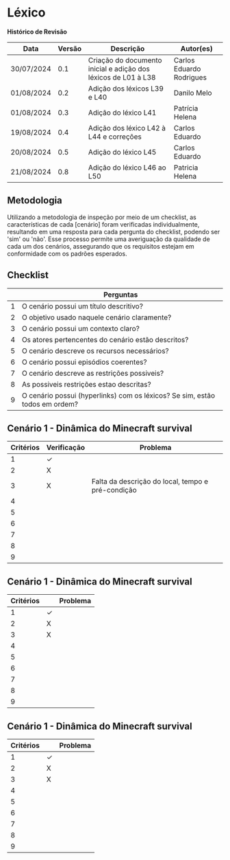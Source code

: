 # Léxico

**Histórico de Revisão**

| Data   | Versão  | Descrição | Autor(es)|
| --- | --- | --- | --- |
| 30/07/2024 | 0.1 | Criação do documento inicial e adição dos léxicos de L01 à L38 | Carlos Eduardo Rodrigues |
| 01/08/2024 | 0.2 | Adição dos léxicos L39 e L40 | Danilo Melo|
| 01/08/2024 | 0.3 | Adição do léxico L41 | Patrícia Helena|
| 19/08/2024 | 0.4 | Adição dos léxico L42 à L44 e correções | Carlos Eduardo |
| 20/08/2024 | 0.5 | Adição do léxico L45 | Carlos Eduardo |
| 21/08/2024 | 0.8 | Adição do léxico L46 ao L50 | Patricia Helena|


## Metodologia
Utilizando a metodologia de inspeção por meio de um checklist, as características de cada [cenário] foram verificadas individualmente, resultando em uma resposta para cada pergunta do checklist, podendo ser 'sim' ou 'não'. Esse processo permite uma averiguação da qualidade de cada um dos cenários, assegurando que os requisitos estejam em conformidade com os padrões esperados.



## Checklist
|| Perguntas                                                                       |
|----|-----------------------------------------------------------------------------|
| 1  | O cenário possui um título descritivo?                                      |
| 2  | O objetivo usado naquele cenário claramente?                                |
| 3  | O cenário possui um contexto claro?                                         |
| 4  | Os atores pertencentes do cenário estão descritos?                          |
| 5  | O cenário descreve os recursos necessários?                                 |
| 6  | O cenário possui episódios coerentes?                                       |
| 7  | O cenário descreve as restrições possiveis?                                 |
| 8  | As possiveis restrições estao descritas?                                    |
| 9  | O cenário possui (hyperlinks) com os léxicos? Se sim, estão todos em ordem? |


## Cenário 1 - Dinâmica do Minecraft survival
|Critérios| Verificação  | Problema                                                             |
|-------- |------------- |--------------------------------------------------------------------- |
|    1    |      ✓       |
|    2    |      X       |
|    3    |      X       | Falta da descrição do local, tempo e pré-condição
|    4    |              |
|    5    |              |
|    6    |              |
|    7    |              |
|    8    |              |
|    9    |              |

## Cenário 1 - Dinâmica do Minecraft survival
|Critérios|              | Problema                                                             |
|-------- |--------------|--------------------------------------------------------------------- |
|    1    |      ✓       |
|    2    |      X       |
|    3    |      X       |
|    4    |              |
|    5    |              |
|    6    |              |
|    7    |              |
|    8    |              |
|    9    |              |

## Cenário 1 - Dinâmica do Minecraft survival
|Critérios|              | Problema                                                             |
|-------- |--------------|--------------------------------------------------------------------- |
|    1    |      ✓       |
|    2    |      X       |
|    3    |      X       |
|    4    |              |
|    5    |              |
|    6    |              |
|    7    |              |
|    8    |              |
|    9    |              |